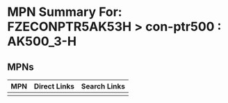 



# MPN Summary For: FZECONPTR5AK53H > con-ptr500 : AK500_3-H

## MPNs
  

|MPN|Direct Links|Search Links|
| :--- | :--- | :--- |
||||
